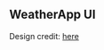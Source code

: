 ## WeatherApp UI 
Design credit: [here ](https://dribbble.com/shots/14783379-Weather-Forecast-Exploration/attachments/6489225?mode=media)
